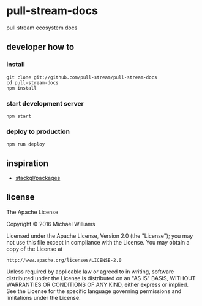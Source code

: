 # pull-stream-docs

pull stream ecosystem docs

## developer how to

### install

```shell
git clone git://github.com/pull-stream/pull-stream-docs
cd pull-stream-docs
npm install
```

### start development server

```shell
npm start
```

### deploy to production

```shell
npm run deploy
```

## inspiration

- [stackgl/packages](https://github.com/stackgl/packages)

## license

The Apache License

Copyright &copy; 2016 Michael Williams

Licensed under the Apache License, Version 2.0 (the "License");
you may not use this file except in compliance with the License.
You may obtain a copy of the License at

    http://www.apache.org/licenses/LICENSE-2.0

Unless required by applicable law or agreed to in writing, software
distributed under the License is distributed on an "AS IS" BASIS,
WITHOUT WARRANTIES OR CONDITIONS OF ANY KIND, either express or implied.
See the License for the specific language governing permissions and
limitations under the License.
